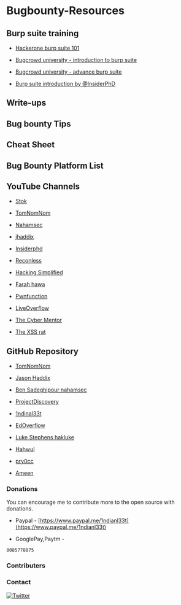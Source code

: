 # Bugbounty-Resources

## Burp suite training
- [Hackerone burp suite 101](https//www.youtube.com/playlist?list=PLxhvVyxYRviajtnHaICLg_ZcY47TpgGjR)
- [Bugcrowd university - introduction to burp suite](https://youtu.be/h2duGBZLEek)
- [Bugcrowd university - advance burp suite](https://youtu.be/kbi2KaAzTLg)

- [Burp suite introduction by @InsiderPhD](https://www.youtube.com/playlist?list=PLbyncTkpno5FwsKpcaiXBvmG2r75RLGo3)

## Write-ups

## Bug bounty Tips

## Cheat Sheet

## Bug Bounty Platform List

## YouTube Channels

- [Stok](https://www.youtube.com/channel/UCQN2DsjnYH60SFBIA6IkNwg?pbjreload=101)

- [TomNomNom](https://m.youtube.com/user/TomNomNomDotCom)

- [Nahamsec](https://m.youtube.com/channel/UCCZDt7MuC3Hzs6IH4xODLBw)

- [jhaddix](https://m.youtube.com/channel/UCk0f0svao7AKeK3RfiWxXEA)

- [Insiderphd](https://m.youtube.com/channel/UCPiN9NPjIer8Do9gUFxKv7A)

- [Reconless](https://m.youtube.com/channel/UCCp25j1Zh9vc_WFm-nB9fhQ)

- [Hacking Simplified](https://m.youtube.com/channel/UCARsgS1stRbRgh99E63Q3ng)

- [Farah hawa](https://m.youtube.com/channel/UCq9IyPMXiwD8yBFHkxmN8zg)

- [Pwnfunction](https://m.youtube.com/channel/UCW6MNdOsqv2E9AjQkv9we7A)

- [LiveOverflow](https://m.youtube.com/channel/UClcE-kVhqyiHCcjYwcpfj9w)

- [The Cyber Mentor](https://m.youtube.com/channel/UC0ArlFuFYMpEewyRBzdLHiw)

- [The XSS rat](https://m.youtube.com/channel/UCjBhClJ59W4hfUly51i11hg)

## GitHub Repository

- [TomNomNom](https://github.com/tomnomnom)

- [Jason Haddix](https://github.com/jhaddix)

- [Ben Sadeghipour nahamsec](https://github.com/nahamsec)

- [ProjectDiscovery](https://github.com/projectdiscovery)

- [1ndinal33t](https://github.com/1ndianl33t)

- [EdOverflow](https://github.com/EdOverflow)

- [Luke Stephens hakluke](https://github.com/hakluke)

- [Hahwul](https://github.com/hahwul)

- [pry0cc](https://github.com/pry0cc)

- [Ameen](https://github.com/ameenmaali)

### Donations
You can encourage me to contribute more to the open source with donations.

- Paypal - [https://www.paypal.me/1ndianl33t](https://www.paypal.me/1ndianl33t)

- GooglePay,Paytm -

`8085778875`

### Contributers




### Contact
[![Twitter](https://img.shields.io/badge/twitter-@1ndianl33t-blue.svg)](https://twitter.com/1ndianl33t)

